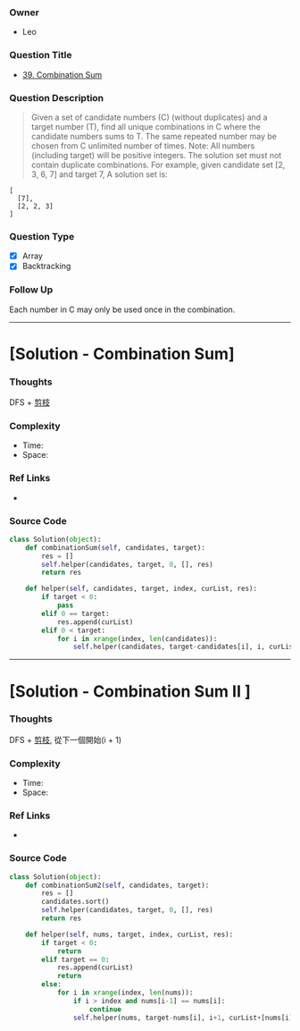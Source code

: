 ### Owner
- Leo

### Question Title
- [39. Combination Sum](https://leetcode.com/problems/combination-sum/)

### Question Description
> Given a set of candidate numbers (C) (without duplicates) and a target number (T), find all unique combinations in C where the candidate numbers sums to T.
The same repeated number may be chosen from C unlimited number of times.
Note:
All numbers (including target) will be positive integers.
The solution set must not contain duplicate combinations.
For example, given candidate set [2, 3, 6, 7] and target 7,
A solution set is:

```
[
  [7],
  [2, 2, 3]
]
```

### Question Type
- [x] Array
- [x] Backtracking

### Follow Up
Each number in C may only be used once in the combination.

---------------------------------------------------------------------------
# [Solution - Combination Sum]


### Thoughts
DFS + [剪枝](http://imgur.com/a/hSowh)

### Complexity
- Time:
- Space:


### Ref Links
-

### Source Code
```python
class Solution(object):
    def combinationSum(self, candidates, target):
        res = []
        self.helper(candidates, target, 0, [], res)
        return res

    def helper(self, candidates, target, index, curList, res):
        if target < 0:
            pass
        elif 0 == target:
            res.append(curList)
        elif 0 < target:
            for i in xrange(index, len(candidates)):
                self.helper(candidates, target-candidates[i], i, curList+[candidates[i]], res)
```

---------------------------------------------------------------------------
# [Solution - Combination Sum II ]


### Thoughts
DFS + [剪枝](http://imgur.com/a/hSowh),
從下一個開始(i + 1)

### Complexity
- Time:
- Space:


### Ref Links
-

### Source Code
```python
class Solution(object):
    def combinationSum2(self, candidates, target):
        res = []
        candidates.sort()
        self.helper(candidates, target, 0, [], res)        
        return res

    def helper(self, nums, target, index, curList, res):
        if target < 0:
            return
        elif target == 0:
            res.append(curList)
            return
        else:
            for i in xrange(index, len(nums)):
                if i > index and nums[i-1] == nums[i]:
                    continue
                self.helper(nums, target-nums[i], i+1, curList+[nums[i]], res)

```
